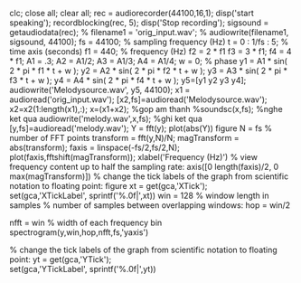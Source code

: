 clc;
close all;
clear all;
rec = audiorecorder(44100,16,1);
disp('start speaking');
recordblocking(rec, 5);
disp('Stop recording');
sigsound = getaudiodata(rec); %
filename1 = 'orig_input.wav'; %
audiowrite(filename1, sigsound, 44100);
fs = 44100; % sampling frequency (Hz)
t = 0 : 1/fs : 5; % time axis (seconds)
f1 = 440; % frequency (Hz)
f2 = 2 * f1
f3 = 3 * f1;
f4 = 4 * f1;
A1 = .3; A2 = A1/2; A3 = A1/3; A4 = A1/4;
w = 0; % phase
y1 = A1 * sin( 2 * pi * f1 * t + w );
y2 = A2 * sin( 2 * pi * f2 * t + w );
y3 = A3 * sin( 2 * pi * f3 * t + w );
y4 = A4 * sin( 2 * pi * f4 * t + w );
y5=[y1 y2 y3 y4];
audiowrite('Melodysource.wav', y5, 44100);
x1 = audioread('orig_input.wav');
[x2,fs]=audioread('Melodysource.wav');
x2=x2(1:length(x1),:);
x=(x1+x2);  %gop am thanh
%soundsc(x,fs); %nghe ket qua
audiowrite('melody.wav',x,fs);  %ghi ket qua
[y,fs]=audioread('melody.wav');
Y = fft(y);
plot(abs(Y))
figure
N = fs % number of FFT points
transform = fft(y,N)/N;
magTransform = abs(transform);
faxis = linspace(-fs/2,fs/2,N);
plot(faxis,fftshift(magTransform));
xlabel('Frequency (Hz)')
% view frequency content up to half the sampling rate:
axis([0 length(faxis)/2, 0 max(magTransform)]) 
% change the tick labels of the graph from scientific notation to floating point: 
figure
xt = get(gca,'XTick');  
set(gca,'XTickLabel', sprintf('%.0f|',xt))
win = 128 % window length in samples
% number of samples between overlapping windows:
hop = win/2            

nfft = win % width of each frequency bin 
spectrogram(y,win,hop,nfft,fs,'yaxis')

% change the tick labels of the graph from scientific notation to floating point: 
yt = get(gca,'YTick');  
set(gca,'YTickLabel', sprintf('%.0f|',yt))
